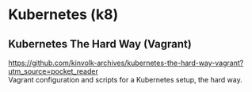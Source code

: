 # Kubernetes (k8)

## Kubernetes The Hard Way (Vagrant)
https://github.com/kinvolk-archives/kubernetes-the-hard-way-vagrant?utm_source=pocket_reader \
Vagrant configuration and scripts for a Kubernetes setup, the hard way.


